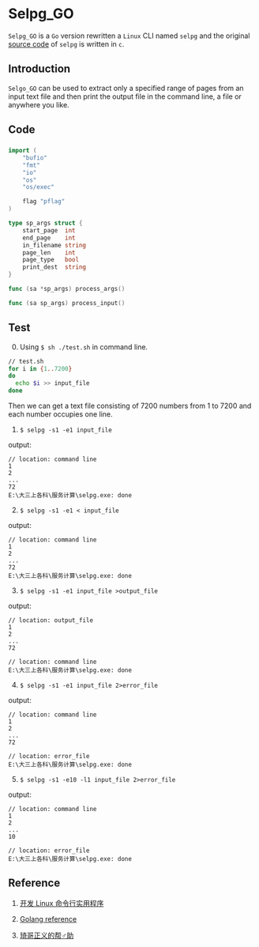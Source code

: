 # Selpg_GO

`Selpg_GO` is a `Go` version rewritten a `Linux` CLI named `selpg` and the original [source code](https://www.ibm.com/developerworks/cn/linux/shell/clutil/selpg.c) of `selpg` is written in `c`.

## Introduction

`Selgo_GO` can be used to extract only a specified range of pages from an input text file and then print the output file in the command line, a file or anywhere you like.

## Code

### 

```go
import (
	"bufio"
	"fmt"
	"io"
	"os"
	"os/exec"

	flag "pflag"
)
```

```go
type sp_args struct {
	start_page  int
	end_page    int
	in_filename string
	page_len    int
	page_type   bool
	print_dest  string
}
```

```go
func (sa *sp_args) process_args()
```

```go
func (sa sp_args) process_input()
```

## Test

0. Using `$ sh ./test.sh` in command line. 

```bash
// test.sh
for i in {1..7200}
do
  echo $i >> input_file
done
```

Then we can get a text file consisting of 7200 numbers from 1 to 7200 and each number occupies one line.

1. `$ selpg -s1 -e1 input_file`

output:
```
// location: command line
1
2
...
72
E:\大三上各科\服务计算\selpg.exe: done
```

2. `$ selpg -s1 -e1 < input_file`

output:
```
// location: command line
1
2
...
72
E:\大三上各科\服务计算\selpg.exe: done
```

3. `$ selpg -s1 -e1 input_file >output_file`

output:
```
// location: output_file
1
2
...
72

// location: command line
E:\大三上各科\服务计算\selpg.exe: done
```

4. `$ selpg -s1 -e1 input_file 2>error_file`

output:
```
// location: command line
1
2
...
72

// location: error_file
E:\大三上各科\服务计算\selpg.exe: done
```

5. `$ selpg -s1 -e10 -l1 input_file 2>error_file`

output:
```
// location: command line
1
2
...
10

// location: error_file
E:\大三上各科\服务计算\selpg.exe: done
```

## Reference

1. [开发 Linux 命令行实用程序](https://www.ibm.com/developerworks/cn/linux/shell/clutil/index.html#artrelatedtopics)

2. [Golang reference](https://golang.org/pkg/)

3. [琦哥正义的帮♂助](https://github.com/SiskonEmilia/Selpg)